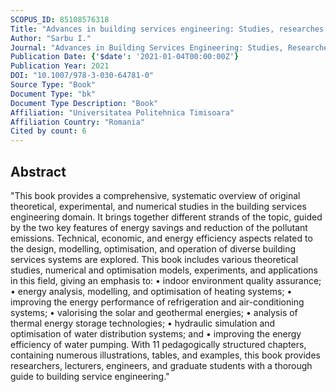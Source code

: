 ```yaml
---
SCOPUS_ID: 85108576318
Title: "Advances in building services engineering: Studies, researches and applications"
Author: "Sarbu I."
Journal: "Advances in Building Services Engineering: Studies, Researches and Applications"
Publication Date: {'$date': '2021-01-04T00:00:00Z'}
Publication Year: 2021
DOI: "10.1007/978-3-030-64781-0"
Source Type: "Book"
Document Type: "bk"
Document Type Description: "Book"
Affiliation: "Universitatea Politehnica Timisoara"
Affiliation Country: "Romania"
Cited by count: 6
---
```


## Abstract
"This book provides a comprehensive, systematic overview of original theoretical, experimental, and numerical studies in the building services engineering domain. It brings together different strands of the topic, guided by the two key features of energy savings and reduction of the pollutant emissions. Technical, economic, and energy efficiency aspects related to the design, modelling, optimisation, and operation of diverse building services systems are explored. This book includes various theoretical studies, numerical and optimisation models, experiments, and applications in this field, giving an emphasis to: • indoor environment quality assurance; • energy analysis, modelling, and optimisation of heating systems; • improving the energy performance of refrigeration and air-conditioning systems; • valorising the solar and geothermal energies; • analysis of thermal energy storage technologies; • hydraulic simulation and optimisation of water distribution systems; and • improving the energy efficiency of water pumping. With 11 pedagogically structured chapters, containing numerous illustrations, tables, and examples, this book provides researchers, lecturers, engineers, and graduate students with a thorough guide to building service engineering."
